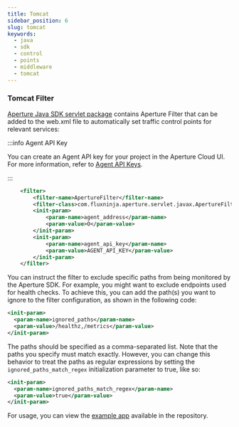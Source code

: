 ```yaml
---
title: Tomcat
sidebar_position: 6
slug: tomcat
keywords:
  - java
  - sdk
  - control
  - points
  - middleware
  - tomcat
---
```


### Tomcat Filter

[Aperture Java SDK servlet package](https://search.maven.org/artifact/com.fluxninja.aperture/aperture-java-servlet)
contains Aperture Filter that can be added to the web.xml file to automatically
set traffic control points for relevant services:

:::info Agent API Key

You can create an Agent API key for your project in the Aperture Cloud UI. For
more information, refer to
[Agent API Keys](/get-started/aperture-cloud/agent-api-keys.md).

:::

```xml
    <filter>
        <filter-name>ApertureFilter</filter-name>
        <filter-class>com.fluxninja.aperture.servlet.javax.ApertureFilter</filter-class>
        <init-param>
            <param-name>agent_address</param-name>
            <param-value>O</param-value>
        </init-param>
        <init-param>
            <param-name>agent_api_key</param-name>
            <param-value>AGENT_API_KEY</param-value>
        </init-param>
    </filter>
```

You can instruct the filter to exclude specific paths from being monitored by
the Aperture SDK. For example, you might want to exclude endpoints used for
health checks. To achieve this, you can add the path(s) you want to ignore to
the filter configuration, as shown in the following code:

```xml
<init-param>
  <param-name>ignored_paths</param-name>
  <param-value>/healthz,/metrics</param-value>
</init-param>
```

The paths should be specified as a comma-separated list. Note that the paths you
specify must match exactly. However, you can change this behavior to treat the
paths as regular expressions by setting the `ignored_paths_match_regex`
initialization parameter to true, like so:

```xml
<init-param>
  <param-name>ignored_paths_match_regex</param-name>
  <param-value>true</param-value>
</init-param>
```

For usage, you can view the [example app][tomcat-example] available in the
repository.

[tomcat-example]:
  https://github.com/fluxninja/aperture-java/blob/releases/aperture-java/v2.1.0/examples/tomcat-example/src/main/java/com/fluxninja/example/filter/ApertureFeatureFilter.java
